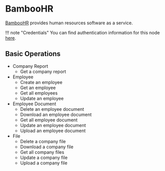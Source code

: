 # BambooHR

[BambooHR](https://www.bamboohr.com/) provides human resources software as a service.

!!! note "Credentials"
    You can find authentication information for this node [here](/integrations/credentials/bambooHr/).


## Basic Operations

* Company Report
    * Get a company report
* Employee
    * Create an employee
    * Get an employee
    * Get all employees
    * Update an employee
* Employee Document
    * Delete an employee document
    * Download an employee document
    * Get all employee document
    * Update an employee document
    * Upload an employee document
* File
    * Delete a company file
    * Download a company file
    * Get all company files
    * Update a company file
    * Upload a company file
